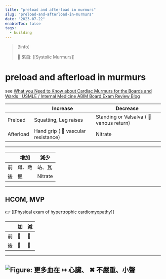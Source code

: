 ```yaml
---
title: "preload and afterload in murmurs"
slug: "preload-and-afterload-in-murmurs"
date: "2023-07-22"
enableToc: false
tags:
  - building
---
```


> [!info]
>
> 🌱 來自: [[Systolic Murmurs]]

# preload and afterload in murmurs

see [What you Need to Know about Cardiac Murmurs for the Boards and Wards : USMLE / Internal Medicine ABIM Board Exam Review Blog](https://knowmedge.com/blog/internal-medicine-board-review-cardiac-murmurs/)

|           | Increase                           | Decrease                                |
| --------- | ---------------------------------- | --------------------------------------- |
| Preload   | Squatting, Leg raises              | Standing or Valsalva (  venous return) |
| Afterload | Hand grip (  vascular resistance) | Nitrate                                 |

---
|     | 增加   | 減少    |
| --- | ------ | ------- |
| 前  | 蹲、跆 | 站、瓦  |
| 後  | 握     | Nitrate |
---

## HCOM, MVP

👉 [[Physical exam of hypertrophic cardiomyopathy]]

|     | 加  | 減  |
| --- | --- | --- |
| 前  |    |    |
| 後  |    |    |

---
![Figure: 更多血在 ↣ 心臟、 ✖ 不嚴重、小聲](https://i.imgur.com/6ARyYc9.png)
---

